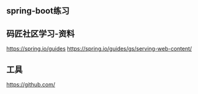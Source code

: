 ## spring-boot练习

## 码匠社区学习-资料
https://spring.io/guides
https://spring.io/guides/gs/serving-web-content/


## 工具
https://github.com/